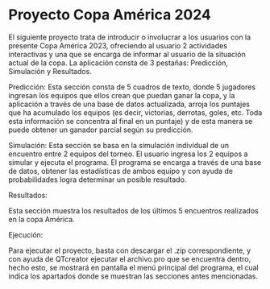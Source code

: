 # Proyecto Copa América 2024

El siguiente proyecto trata de introducir o involucrar a los usuarios con la presente Copa América 2023, ofreciendo al usuario 2 actividades interactivas y una que se encarga de informar al usuario de la situación actual de la copa. La aplicación consta de 3 pestañas: Predicción, Simulación y Resultados.

Predicción:
Esta sección consta de 5 cuadros de texto, donde 5 jugadores ingresan los equipos que ellos crean que puedan ganar la copa, y la aplicación a través de una base de datos actualizada, arroja los puntajes que ha acumulado los equipos (es decir, victorias, derrotas, goles, etc. Toda esta información se concentra al final en un puntaje) y de esta manera se puede obtener un ganador parcial según su predicción.

Simulación:
Esta sección se basa en la simulación individual de un encuentro entre 2 equipos del torneo. El usuario ingresa los 2 equipos a simular y ejecuta el programa. El programa se encarga a través de una base de datos, obtener las estadísticas de ambos equipo y con ayuda de probabilidades logra determinar un posible resultado.

Resultados:

Esta sección muestra los resultados de los últimos 5 encuentros realizados en la copa América.

Ejecución:

Para ejecutar el proyecto, basta con descargar el .zip correspondiente, y con ayuda de QTcreator ejecutar el archivo.pro que se encuentra dentro, hecho esto, se mostrará en pantalla el menú principal del programa, el cual indica los apartados donde se muestran las secciones antes mencionadas.